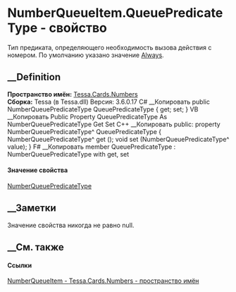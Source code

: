 # NumberQueueItem.QueuePredicateType - свойство
Тип предиката, определяющего необходимость вызова действия с номером. По
умолчанию указано значение
[Always](F_Tessa_Cards_Numbers_NumberQueuePredicateTypes_Always.htm).
## __Definition
 **Пространство имён:** [Tessa.Cards.Numbers](N_Tessa_Cards_Numbers.htm)  
 **Сборка:** Tessa (в Tessa.dll) Версия: 3.6.0.17
C# __Копировать
     public NumberQueuePredicateType QueuePredicateType { get; set; }
VB __Копировать
     Public Property QueuePredicateType As NumberQueuePredicateType
    	Get
    	Set
C++ __Копировать
     public:
    property NumberQueuePredicateType^ QueuePredicateType {
    	NumberQueuePredicateType^ get ();
    	void set (NumberQueuePredicateType^ value);
    }
F# __Копировать
     member QueuePredicateType : NumberQueuePredicateType with get, set
#### Значение свойства
[NumberQueuePredicateType](T_Tessa_Cards_Numbers_NumberQueuePredicateType.htm)
##  __Заметки
Значение свойства никогда не равно null.
## __См. также
#### Ссылки
[NumberQueueItem - ](T_Tessa_Cards_Numbers_NumberQueueItem.htm)
[Tessa.Cards.Numbers - пространство имён](N_Tessa_Cards_Numbers.htm)
